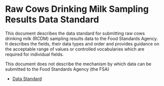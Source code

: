 
# Raw Cows Drinking Milk Sampling Results Data Standard

This document describes the data standard for submitting raw cows drinking milk (RCDM) sampling results data to the Food Standards Agency. It describes the fields, their data types and order and provides guidance on the acceptable range of values or controlled vocabularies which are required for individual fields.

This document does not describe the mechanism by which data can be submitted to the Food Standards Agency (the FSA)

 - [Data Standard](https://github.com/fsadata/RDMSamplingDataStandard/blob/master/Data%20Standard.md)
